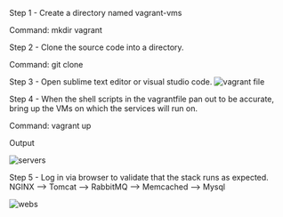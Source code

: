 Step 1 - Create a directory named vagrant-vms

Command: mkdir vagrant

Step 2 - Clone the source code into a directory.

Command: git clone <source code>

Step 3 - Open sublime text editor or visual studio code.
![vagrant file](https://user-images.githubusercontent.com/52894481/184517120-1e4b0a7c-1915-48b9-b462-a74f11fffa30.PNG)

Step 4 - When the shell scripts in the vagrantfile pan out to be accurate, bring up the VMs on which the services will run on.

Command: vagrant up

Output

![servers](https://user-images.githubusercontent.com/52894481/184517128-82783e7c-5afe-4396-a84a-85d2e57c53d5.PNG)

Step 5 - Log in via browser to validate that the stack runs as expected. NGINX --> Tomcat --> RabbitMQ --> Memcached --> Mysql

![webs](https://user-images.githubusercontent.com/52894481/184517140-960d0e0f-a38e-4351-8473-72db3297cd22.JPG)





